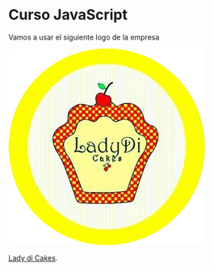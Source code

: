 # Curso JavaScript

Vamos a usar el siguiente logo de la empresa

![Logo de LadydiCakes](./img/logoCircular.png)

[Lady di Cakes](https://jssilviar.github.io/proyecto-Lady-Di-Cakes/).
